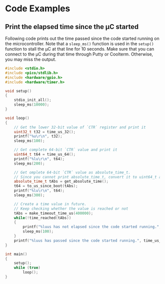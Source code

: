 # Code Examples
## Print the elapsed time since the &mu;C started
Following code prints out the time passed since the code started running on the microcontroller. Note that a `sleep_ms()` function is used in the `setup()` function to stall the &mu;C at that line for 10 seconds. Make sure that you can connect to the &mu;C during that time through Putty or Coolterm. Otherwise, you may miss the output.
```c++
#include <stdio.h>
#include <pico/stdlib.h>
#include <hardware/gpio.h>
#include <hardware/timer.h>

void setup()
{
    stdio_init_all();
    sleep_ms(10000);
}

void loop()
{
    // Get the lower 32-bit value of `CTR` register and print it
    uint32_t t32 = time_us_32();
    printf("%u\r\n", t32);
    sleep_ms(100);

    // Get complete 64-bit `CTR` value and print it
    uint64_t t64 = time_us_64();
    printf("%lu\r\n", t64);
    sleep_ms(200);

    // Get omplete 64-bit `CTR` value as absolute_time_t.
    // Since you cannot print absolute_time_t, convert it to uint64_t and print it.
    absolute_time_t tAbs = get_absolute_time();
    t64 = to_us_since_boot(tAbs);
    printf("%lu\r\n", t64);
    sleep_ms(300);

    // Create a time value in future.
    // Keep checking whether the value is reached or not
    tAbs = make_timeout_time_us(400000);
    while(!time_reached(tAbs))
    {
        printf("%luus has not elapsed since the code started running.", to_us_since_boot(tAbs));
        sleep_ms(100);
    }
    printf("%luus has passed since the code started running.", time_us_64());
}

int main()
{
    setup();
    while (true)
        loop();
}
```